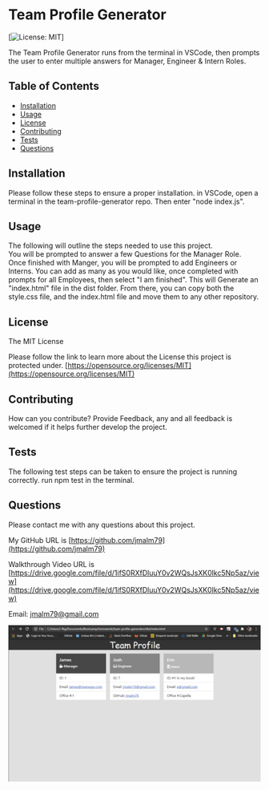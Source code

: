 
# Team Profile Generator

  [![License: MIT](https://img.shields.io/badge/License-MIT-yellow.svg)]

  The Team Profile Generator runs from the terminal in VSCode, then prompts the user to enter multiple answers for Manager, Engineer & Intern Roles.

  ## Table of Contents
  * [Installation](#Installation)
  * [Usage](#Usage)
  * [License](#License)
  * [Contributing](#Contributing)
  * [Tests](#Tests)
  * [Questions](#Questions)

## Installation

Please follow these steps to ensure a proper installation. 
in VSCode, open a terminal in the team-profile-generator repo. Then enter "node index.js". 

## Usage

The following will outline the steps needed to use this project.  
You will be prompted to answer a few Questions for the Manager Role. Once finished with Manger, you will be prompted to add Engineers or Interns. You can add as many as you would like, once completed with prompts for all Employees, then select "I am finished". This will Generate an "index.html" file in the dist folder. From there, you can copy both the style.css file, and the index.html file and move them to any other repository.  

## License
The MIT License

Please follow the link to learn more about the License this project is protected under. 
[https://opensource.org/licenses/MIT](https://opensource.org/licenses/MIT)

## Contributing

How can you contribute? 
Provide Feedback, any and all feedback is welcomed if it helps further develop the project.

## Tests

The following test steps can be taken to ensure the project is running correctly. 
run npm test in the terminal. 

## Questions

Please contact me with any questions about this project. 

My GitHub URL is [https://github.com/jmalm79](https://github.com/jmalm79)

Walkthrough Video URL is [https://drive.google.com/file/d/1ifS0RXfDluuY0v2WQsJsXK0lkc5Np5az/view](https://drive.google.com/file/d/1ifS0RXfDluuY0v2WQsJsXK0lkc5Np5az/view)

Email: jmalm79@gmail.com

![ScreenShot of this.](images/projectScreenShot.jpg)
